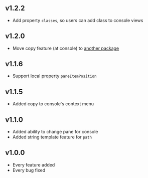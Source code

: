 
## v1.2.2
 * Add property `classes`, so users can add class to console views

## v1.2.0
 * Move copy feature (at console) to [another package](https://atom.io/packages/enable-clipboard-helper)

## v1.1.6
 * Support local property `paneItemPosition`

## v1.1.5
 * Added copy to console's context menu

## v1.1.0
 * Added ability to change pane for console
 * Added string template feature for `path`

## v1.0.0
 * Every feature added
 * Every bug fixed
